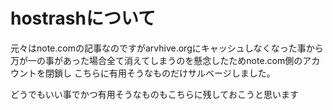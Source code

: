 # hostrashについて
元々はnote.comの記事なのですがarvhive.orgにキャッシュしなくなった事から
万が一の事があった場合全て消えてしまうのを懸念したためnote.com側のアカウントを閉鎖し
こちらに有用そうなものだけサルベージしました。

どうでもいい事でかつ有用そうなものもこちらに残しておこうと思います
